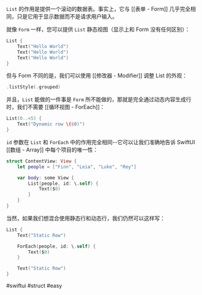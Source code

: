 `List` 的作用是提供一个滚动的数据表。事实上，它与 [[表单 - Form]] 几乎完全相同，只是它用于显示数据而不是请求用户输入。

就像 `Form` 一样，您可以提供 `List` 静态视图（显示上和 Form 没有任何区别）：

```swift
List {
    Text("Hello World")
    Text("Hello World")
    Text("Hello World")
}
```

但与 Form 不同的是，我们可以使用 [[修改器 - Modifier]] 调整 List 的外观：

```swift
.listStyle(.grouped)
```

并且，`List` 能做的一件事是 `Form` 所不能做的，那就是完全通过动态内容生成行时，我们不需要 [[循环视图 - ForEach]]：

```swift
List(0..<5) {
    Text("Dynamic row \($0)")
}
```

`id` 参数在 `List` 和 `ForEach` 中的作用完全相同--它可以让我们准确地告诉 SwiftUI [[数组 - Array]] 中每个项目的唯一性：

```swift
struct ContentView: View {
    let people = ["Finn", "Leia", "Luke", "Rey"]

    var body: some View {
        List(people, id: \.self) {
            Text($0)
        }
    }
}
```

当然，如果我们想混合使用静态行和动态行，我们仍然可以这样写：

```swift
List {
    Text("Static Row")

    ForEach(people, id: \.self) {
        Text($0)
    }

    Text("Static Row")
}
```

#swiftui #struct #easy 